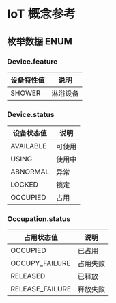 # IoT 概念参考

## 枚举数据 ENUM

### Device.feature

| 设备特性值          | 说明               |
|------------------- | -------------------|
| SHOWER             | 淋浴设备             |

### Device.status

| 设备状态值           | 说明               |
|------------------- | -------------------|
| AVAILABLE          | 可使用             |
| USING              | 使用中             |
| ABNORMAL           | 异常               |
| LOCKED             | 锁定               |
| OCCUPIED           | 占用               |

### Occupation.status

| 占用状态值           | 说明               |
|------------------- | -------------------|
| OCCUPIED           | 已占用              |
| OCCUPY_FAILURE     | 占用失败             |
| RELEASED           | 已释放              |
| RELEASE_FAILURE    | 释放失败             |
